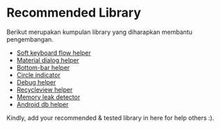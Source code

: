 # Recommended Library
Berikut merupakan kumpulan library yang diharapkan membantu pengembangan.
- [Soft keyboard flow helper](https://github.com/yshrsmz/KeyboardVisibilityEvent)
- [Material dialog helper](https://github.com/afollestad/material-dialogs)
- [Bottom-bar helper](https://github.com/roughike/BottomBar)
- [Circle indicator](https://github.com/ongakuer/CircleIndicator)
- [Debug helper](http://facebook.github.io/stetho/)
- [Recycleview helper](https://github.com/jianghejie/XRecyclerView)
- [Memory leak detector](https://github.com/square/leakcanary)
- [Android db helper](http://greenrobot.org/greendao)

Kindly, add your recommended & tested library in here for help others :).